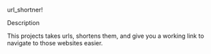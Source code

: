 url_shortner!

Description

This projects takes urls, shortens them, and give you a working link to navigate to those websites easier. 




